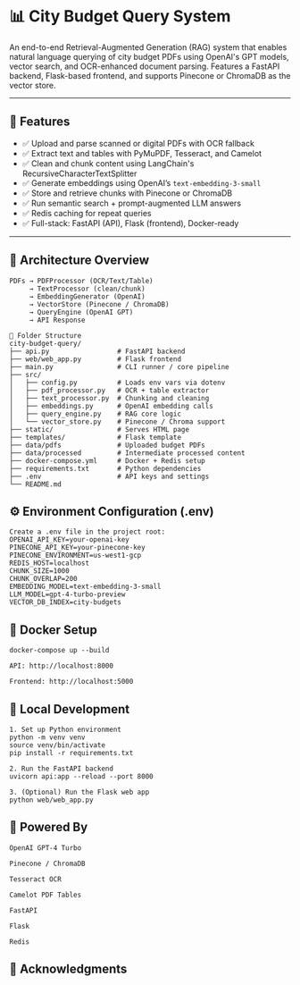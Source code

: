 # 📊 City Budget Query System

An end-to-end Retrieval-Augmented Generation (RAG) system that enables natural language querying of city budget PDFs using OpenAI's GPT models, vector search, and OCR-enhanced document parsing. Features a FastAPI backend, Flask-based frontend, and supports Pinecone or ChromaDB as the vector store.

---

## 🚀 Features

- ✅ Upload and parse scanned or digital PDFs with OCR fallback
- ✅ Extract text and tables with PyMuPDF, Tesseract, and Camelot
- ✅ Clean and chunk content using LangChain's       
     RecursiveCharacterTextSplitter
- ✅ Generate embeddings using OpenAI’s `text-embedding-3-small`
- ✅ Store and retrieve chunks with Pinecone or ChromaDB
- ✅ Run semantic search + prompt-augmented LLM answers
- ✅ Redis caching for repeat queries
- ✅ Full-stack: FastAPI (API), Flask (frontend), Docker-ready

---

## 🧠 Architecture Overview

```plaintext
PDFs → PDFProcessor (OCR/Text/Table) 
     → TextProcessor (clean/chunk)
     → EmbeddingGenerator (OpenAI)
     → VectorStore (Pinecone / ChromaDB)
     → QueryEngine (OpenAI GPT)
     → API Response

🧾 Folder Structure
city-budget-query/
├── api.py                 # FastAPI backend
├── web/web_app.py         # Flask frontend
├── main.py                # CLI runner / core pipeline
├── src/
│   ├── config.py          # Loads env vars via dotenv
│   ├── pdf_processor.py   # OCR + table extractor
│   ├── text_processor.py  # Chunking and cleaning
│   ├── embeddings.py      # OpenAI embedding calls
│   ├── query_engine.py    # RAG core logic
│   └── vector_store.py    # Pinecone / Chroma support
├── static/                # Serves HTML page
├── templates/             # Flask template
├── data/pdfs              # Uploaded budget PDFs
├── data/processed         # Intermediate processed content
├── docker-compose.yml     # Docker + Redis setup
├── requirements.txt       # Python dependencies
├── .env                   # API keys and settings
└── README.md
```
## ⚙️ Environment Configuration (.env)
```
Create a .env file in the project root:
OPENAI_API_KEY=your-openai-key
PINECONE_API_KEY=your-pinecone-key
PINECONE_ENVIRONMENT=us-west1-gcp
REDIS_HOST=localhost
CHUNK_SIZE=1000
CHUNK_OVERLAP=200
EMBEDDING_MODEL=text-embedding-3-small
LLM_MODEL=gpt-4-turbo-preview
VECTOR_DB_INDEX=city-budgets
```
## 🐳 Docker Setup
```
docker-compose up --build

API: http://localhost:8000

Frontend: http://localhost:5000

```
## 🔧 Local Development
```
1. Set up Python environment
python -m venv venv
source venv/bin/activate
pip install -r requirements.txt

2. Run the FastAPI backend
uvicorn api:app --reload --port 8000

3. (Optional) Run the Flask web app
python web/web_app.py
```
## 🧠 Powered By
```
OpenAI GPT-4 Turbo

Pinecone / ChromaDB

Tesseract OCR

Camelot PDF Tables

FastAPI

Flask

Redis
```
## 🙌 Acknowledgments
```This project was built to make city budgets more accessible, understandable, and transparent through the power of LLMs and open-source AI.
```
